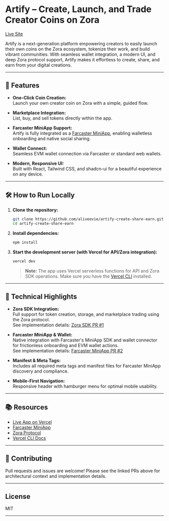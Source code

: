 # Artify – Create, Launch, and Trade Creator Coins on Zora

[Live Site](https://artify-eight-bice.vercel.app/)

Artify is a next-generation platform empowering creators to easily launch their own coins on the Zora ecosystem, tokenize their work, and build vibrant communities. With seamless wallet integration, a modern UI, and deep Zora protocol support, Artify makes it effortless to create, share, and earn from your digital creations.

---

## 🚀 Features

- **One-Click Coin Creation:**  
  Launch your own creator coin on Zora with a simple, guided flow.

- **Marketplace Integration:**  
  List, buy, and sell tokens directly within the app.

- **Farcaster MiniApp Support:**  
  Artify is fully integrated as a [Farcaster MiniApp](https://farcaster.xyz/miniapps/AUXQuZoKwDPy/artify), enabling walletless onboarding and native social sharing.

- **Wallet Connect:**  
  Seamless EVM wallet connection via Farcaster or standard web wallets.

- **Modern, Responsive UI:**  
  Built with React, Tailwind CSS, and shadcn-ui for a beautiful experience on any device.

---

## 🛠️ How to Run Locally

1. **Clone the repository:**
   ```sh
   git clone https://github.com/aliveevie/artify-create-share-earn.git
   cd artify-create-share-earn
   ```

2. **Install dependencies:**
   ```sh
   npm install
   ```

3. **Start the development server (with Vercel for API/Zora integration):**
   ```sh
   vercel dev
   ```

   > **Note:** The app uses Vercel serverless functions for API and Zora SDK operations. Make sure you have the [Vercel CLI](https://vercel.com/docs/cli) installed.

---

## 🧩 Technical Highlights

- **Zora SDK Integration:**  
  Full support for token creation, storage, and marketplace trading using the Zora protocol.  
  See implementation details: [Zora SDK PR #1](https://github.com/aliveevie/artify-create-share-earn/pull/1)

- **Farcaster MiniApp & Wallet:**  
  Native integration with Farcaster's MiniApp SDK and wallet connector for frictionless onboarding and EVM wallet actions.  
  See implementation details: [Farcaster MiniApp PR #2](https://github.com/aliveevie/artify-create-share-earn/pull/2)

- **Manifest & Meta Tags:**  
  Includes all required meta tags and manifest files for Farcaster MiniApp discovery and compliance.

- **Mobile-First Navigation:**  
  Responsive header with hamburger menu for optimal mobile usability.

---

## 📚 Resources

- [Live App on Vercel](https://artify-eight-bice.vercel.app/)
- [Farcaster MiniApp](https://farcaster.xyz/miniapps/AUXQuZoKwDPy/artify)
- [Zora Protocol](https://zora.co/)
- [Vercel CLI Docs](https://vercel.com/docs/cli)

---

## 🤝 Contributing

Pull requests and issues are welcome! Please see the linked PRs above for architectural context and implementation details.

---

## License

MIT

---
